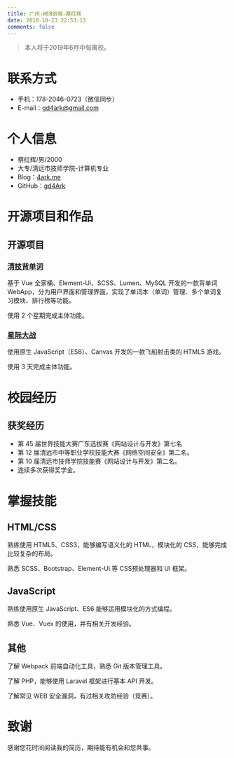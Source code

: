 ```yaml
---
title: 广州-WEB前端-蔡红辉
date: 2018-10-23 22:53:13
comments: false
---
```


> 本人将于2019年6月中旬离校。

# 联系方式

-   手机：178-2046-0723（微信同步）
-   E-mail：gd4ark@gmail.com

# 个人信息

-   蔡红辉/男/2000
-   大专/清远市技师学院-计算机专业
-   Blog：[4ark.me](https://4ark.me)
-   GitHub：[gd4Ark](https://github.com/gd4Ark)

# 开源项目和作品

## 开源项目

### [清技背单词](https://github.com/gd4Ark/learn-english)

基于 Vue 全家桶、Element-Ui、SCSS、Lumen、MySQL 开发的一款背单词 WebApp，分为用户界面和管理界面，实现了单词本（单词）管理、多个单词复习模块、排行榜等功能。

使用 2 个星期完成主体功能。

### [星际大战](https://github.com/gd4Ark/star-battle)

使用原生 JavaScript（ES6）、Canvas 开发的一款飞船射击类的 HTML5 游戏。

使用 3 天完成主体功能。

# 校园经历

## 获奖经历

-   第 45 届世界技能大赛广东选拔赛《网站设计与开发》第七名
-   第 12 届清远市中等职业学校技能大赛《网络空间安全》第二名。
-   第 10 届清远市技师学院技能赛《网站设计与开发》第二名。
-   连续多次获得奖学金。

# 掌握技能

## HTML/CSS

熟练使用 HTML5、CSS3，能够编写语义化的 HTML，模块化的 CSS，能够完成比较复杂的布局。

熟悉 SCSS、Bootstrap、Element-Ui 等 CSS预处理器和 UI 框架。

## JavaScript

熟练使用原生 JavaScript、ES6 能够运用模块化的方式编程。

熟悉 Vue、Vuex 的使用，并有相关开发经验。

## 其他

了解 Webpack 前端自动化工具，熟悉 Git 版本管理工具。

了解 PHP，能够使用 Laravel 框架进行基本 API 开发。

了解常见 WEB 安全漏洞，有过相关攻防经验（竞赛）。

# 致谢

感谢您花时间阅读我的简历，期待能有机会和您共事。
